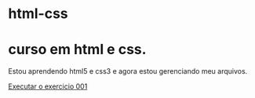 # html-css
 <h1>curso em html e css.</h1>
<p>Estou aprendendo html5 e css3 e agora estou gerenciando meu arquivos.</p>
<a href="https://julianoberdet.github.io/html-css/exercicios/modulo1/ex001/index.html">
Executar o exercicio 001</a>